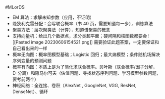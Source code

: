#MLorDS 
- EM 算法：求解未知参数（应用，不证明）
- 隐狄利克雷分配：会写联合概率（书 40 页，需要知道每一步），训练算法
- 聚类方法：层次聚类法（计算），知道谱聚类的概念
- 支持向量机：给出几个数据点，求分类超平面；硬间隔和核函数都要会
![[Pasted image 20230606154521.png]]
需要验证此题答案，一定要保证和自己看出来的一样
- 概率无向图：概率图模型基础；Logistic 回归；最大熵模型；条件随机场解决序列变量的预测问题
- 概率有向图：本质上是为了简化求联合概率。贝叶斯（联合概率/因子分解，D-分离）和隐马尔可夫（估值问题、寻找状态序列问题、学习模型参数问题，要考前两个）
- 神经网络：全连接、卷积（AlexNet , GoogleNet, VGG, ResNet, DenseNet）、循环